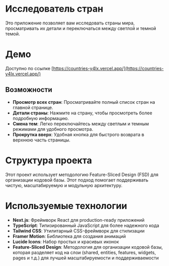 # Исследователь стран
Это приложение позволяет вам исследовать страны мира, просматривать их детали и переключаться между светлой и темной темой.

# Демо
Доступно по ссылке [https://countries-y4lx.vercel.app/](https://countries-y4lx.vercel.app/)


## Возможности
-   **Просмотр всех стран**: Просматривайте полный список стран на главной странице.
-   **Детали страны**: Нажмите на страну, чтобы просмотреть более подробную информацию.
-   **Смена тем**: Легко переключайтесь между светлым и темным режимами для удобного просмотра.
-   **Прокрутка вверх**: Удобная кнопка для быстрого возврата в верхнюю часть страницы.

# Структура проекта
Этот проект использует методологию Feature-Sliced Design (FSD) для организации кодовой базы. Этот подход помогает поддерживать чистую, масштабируемую и модульную архитектуру.

# Используемые технологии
- **Next.js**: Фреймворк React для production-ready приложений
- **TypeScript**: Типизированный JavaScript для более надежного кода
- **Tailwind CSS**: Утилитарный CSS-фреймворк для стилизации
- **Framer Motion**: Библиотека для создания анимаций
- **Lucide Icons**: Набор простых и красивых иконок
- **Feature-Sliced Design**: Методология для организации кодовой базы, которая разделяет код на слои (shared, entities, features, widgets, pages и т.д.) для лучшей масштабируемости и поддерживаемости
